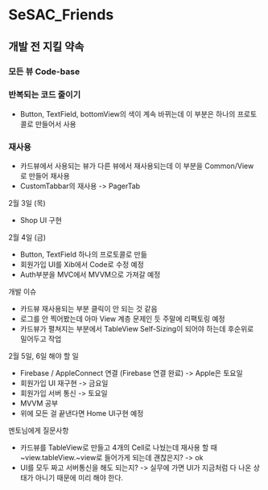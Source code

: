 # SeSAC_Friends

## 개발 전 지킬 약속
### 모든 뷰 Code-base
### 반복되는 코드 줄이기
- Button, TextField, bottomView의 색이 계속 바뀌는데 이 부분은 하나의 프로토콜로 만들어서 사용
### 재사용
- 카드뷰에서 사용되는 뷰가 다른 뷰에서 재사용되는데 이 부분을 Common/View 로 만들어 재사용
- CustomTabbar의 재사용 -> PagerTab

2월 3일 (목)
- Shop UI 구현

2월 4일 (금)
- Button, TextField 하나의 프로토콜로 만듦
- 회원가입 UI를 Xib에서 Code로 수정 예정 
- Auth부분을 MVC에서 MVVM으로 가져갈 예정

개발 이슈
- 카드뷰 재사용되는 부분 클릭이 안 되는 것 같음 
- 로그를 안 찍어봤는데 아마 View 계층 문제인 듯 주말에 리팩토링 예정
- 카드뷰가 펼쳐지는 부분에서 TableView Self-Sizing이 되어야 하는데 후순위로 밀어두고 작업

2월 5일, 6일 해야 할 일
- Firebase / AppleConnect 연결 (Firebase 연결 완료) -> Apple은 토요일
- 회원가입 UI 재구현 -> 금요일
- 회원가입 서버 통신 -> 토요일
- MVVM 공부
- 위에 모든 걸 끝낸다면 Home UI구현 예정

멘토님에게 질문사항
- 카드뷰를 TableView로 만들고 4개의 Cell로 나눴는데 재사용 할 때 ~view.tableView.~view로 들어가게 되는데 괜찮은지? -> ok
- UI를 모두 짜고 서버통신을 해도 되는지? -> 실무에 가면 UI가 지금처럼 다 나온 상태가 아니기 때문에 미리 해야 한다.
